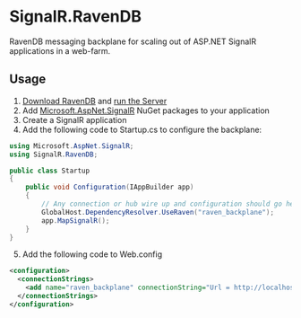 # SignalR.RavenDB

RavenDB messaging backplane for scaling out of ASP.NET SignalR applications in a web-farm.

## Usage

1. [Download RavenDB][raven-download] and [run the Server][raven-tutorial]
2. Add [Microsoft.AspNet.SignalR][signalr-nuget] NuGet packages to your application
3. Create a SignalR application
4. Add the following code to Startup.cs to configure the backplane:
```csharp
using Microsoft.AspNet.SignalR;
using SignalR.RavenDB;

public class Startup
{
	public void Configuration(IAppBuilder app)
	{
		// Any connection or hub wire up and configuration should go here
		GlobalHost.DependencyResolver.UseRaven("raven_backplane");
		app.MapSignalR();
	}
}
```
5. Add the following code to Web.config
```xml
<configuration>
  <connectionStrings>
    <add name="raven_backplane" connectionString="Url = http://localhost:8080/; Database = signalr" />
  </connectionStrings>
</configuration>
```

[raven-download]: http://ravendb.net/download
[raven-tutorial]: http://ravendb.net/docs/2.5/intro/ravendb-in-a-nutshell
[signalr-nuget]: http://nuget.org/packages/Microsoft.AspNet.SignalR